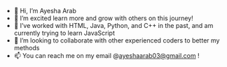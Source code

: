 - 👋 Hi, I’m Ayesha Arab
- 👀 I’m excited learn more and grow with others on this journey!
- 🌱 I’ve worked with HTML, Java, Python, and C++ in the past, and am currently trying to learn JavaScript
- 💞️ I’m looking to collaborate with other experienced coders to better my methods 
- 📫 You can reach me on my email @ayeshaarab03@gmail.com !

<!---
ayeshaarab03/ayeshaarab03 is a ✨ special ✨ repository because its `README.md` (this file) appears on your GitHub profile.
You can click the Preview link to take a look at your changes.
--->
